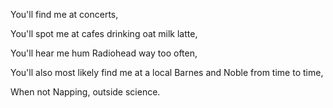 You'll find me at concerts, 

You'll spot me at cafes drinking oat milk latte,

You'll hear me hum Radiohead way too often,

You'll also most likely find me at a local Barnes and Noble from time to time,

                
                
When not Napping, outside science.                
                
